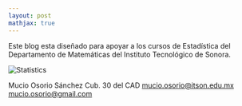 ```yaml
---
layout: post
mathjax: true
---
```


Este blog esta diseñado para apoyar a los cursos de Estadística del Departamento de Matemáticas del 
Instituto Tecnológico de Sonora.

![Statistics](statistics.jpg)

Mucio Osorio Sánchez
Cub. 30 del CAD
mucio.osorio@itson.edu.mx
mucio.osorio@gmail.com
